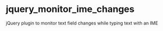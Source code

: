 jquery_monitor_ime_changes
==========================

jQuery plugin to monitor text field changes while typing text with an IME
